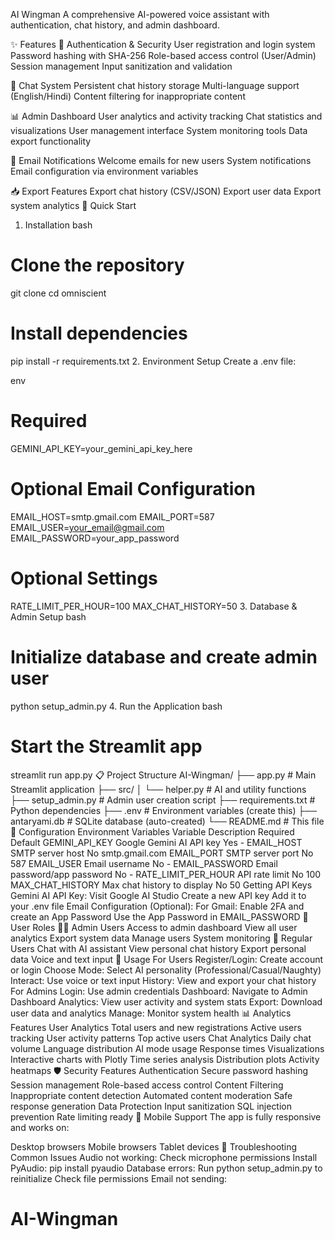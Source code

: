 
 AI Wingman
A comprehensive AI-powered voice assistant with authentication, chat history, and admin dashboard.

✨ Features
🔐 Authentication & Security
User registration and login system
Password hashing with SHA-256
Role-based access control (User/Admin)
Session management
Input sanitization and validation

💬 Chat System
Persistent chat history storage
Multi-language support (English/Hindi)
Content filtering for inappropriate content

📊 Admin Dashboard
User analytics and activity tracking
Chat statistics and visualizations
User management interface
System monitoring tools
Data export functionality

📧 Email Notifications
Welcome emails for new users
System notifications
Email configuration via environment variables

📥 Export Features
Export chat history (CSV/JSON)
Export user data
Export system analytics
🚀 Quick Start
1. Installation
bash
# Clone the repository
git clone <your-repo-url>
cd omniscient

# Install dependencies
pip install -r requirements.txt
2. Environment Setup
Create a .env file:

env
# Required
GEMINI_API_KEY=your_gemini_api_key_here

# Optional Email Configuration
EMAIL_HOST=smtp.gmail.com
EMAIL_PORT=587
EMAIL_USER=your_email@gmail.com
EMAIL_PASSWORD=your_app_password

# Optional Settings
RATE_LIMIT_PER_HOUR=100
MAX_CHAT_HISTORY=50
3. Database & Admin Setup
bash
# Initialize database and create admin user
python setup_admin.py
4. Run the Application
bash
# Start the Streamlit app
streamlit run app.py
📋 Project Structure
AI-Wingman/
├── app.py                 # Main Streamlit application
├── src/
│   └── helper.py         # AI and utility functions
├── setup_admin.py        # Admin user creation script
├── requirements.txt      # Python dependencies
├── .env                  # Environment variables (create this)
├── antaryami.db         # SQLite database (auto-created)
└── README.md            # This file
🔧 Configuration
Environment Variables
Variable	Description	Required	Default
GEMINI_API_KEY	Google Gemini AI API key	Yes	-
EMAIL_HOST	SMTP server host	No	smtp.gmail.com
EMAIL_PORT	SMTP server port	No	587
EMAIL_USER	Email username	No	-
EMAIL_PASSWORD	Email password/app password	No	-
RATE_LIMIT_PER_HOUR	API rate limit	No	100
MAX_CHAT_HISTORY	Max chat history to display	No	50
Getting API Keys
Gemini AI API Key:
Visit Google AI Studio
Create a new API key
Add it to your .env file
Email Configuration (Optional):
For Gmail: Enable 2FA and create an App Password
Use the App Password in EMAIL_PASSWORD
👥 User Roles
🧑‍💼 Admin Users
Access to admin dashboard
View all user analytics
Export system data
Manage users
System monitoring
👤 Regular Users
Chat with AI assistant
View personal chat history
Export personal data
Voice and text input
🎯 Usage
For Users
Register/Login: Create account or login
Choose Mode: Select AI personality (Professional/Casual/Naughty)
Interact: Use voice or text input
History: View and export your chat history
For Admins
Login: Use admin credentials
Dashboard: Navigate to Admin Dashboard
Analytics: View user activity and system stats
Export: Download user data and analytics
Manage: Monitor system health
📊 Analytics Features
User Analytics
Total users and new registrations
Active users tracking
User activity patterns
Top active users
Chat Analytics
Daily chat volume
Language distribution
AI mode usage
Response times
Visualizations
Interactive charts with Plotly
Time series analysis
Distribution plots
Activity heatmaps
🛡️ Security Features
Authentication
Secure password hashing
Session management
Role-based access control
Content Filtering
Inappropriate content detection
Automated content moderation
Safe response generation
Data Protection
Input sanitization
SQL injection prevention
Rate limiting ready
📱 Mobile Support
The app is fully responsive and works on:

Desktop browsers
Mobile browsers
Tablet devices
🔧 Troubleshooting
Common Issues
Audio not working:
Check microphone permissions
Install PyAudio: pip install pyaudio
Database errors:
Run python setup_admin.py to reinitialize
Check file permissions
Email not sending:
# AI-Wingman  
